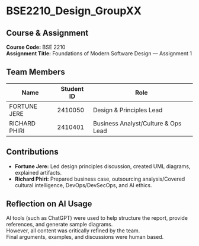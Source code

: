 # BSE2210_Design_GroupXX

## Course & Assignment
**Course Code:** BSE 2210  
**Assignment Title:** Foundations of Modern Software Design — Assignment 1  

## Team Members
| Name      | Student ID | Role                     |
|-----------|------------|--------------------------|
| FORTUNE JERE  | 2410050     | Design & Principles Lead |
| RICHARD PHIRI | 2410401      | Business Analyst/Culture & Ops Lead|

## Contributions
- **Fortune Jere:** Led design principles discussion, created UML diagrams, explained artifacts.  
- **Richard Phiri:** Prepared business case, outsourcing analysis/Covered cultural intelligence, DevOps/DevSecOps, and AI ethics.  

## Reflection on AI Usage
AI tools (such as ChatGPT) were used to help structure the report, provide references, and generate sample diagrams.  
However, all content was critically refined by the team.  
Final arguments, examples, and discussions were human based.  

